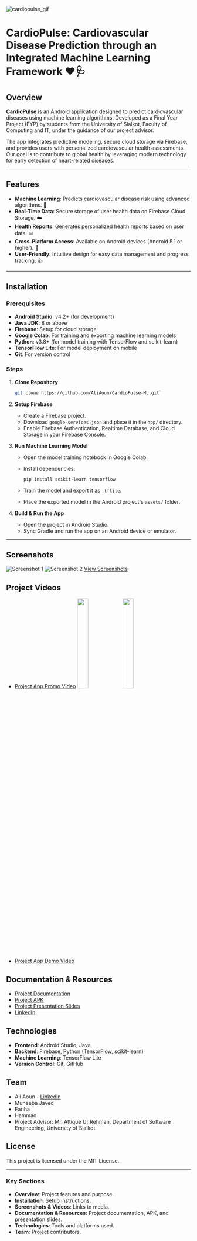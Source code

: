 ![cardiopulse_gif](https://github.com/user-attachments/assets/6b008b78-4411-4ebf-a37f-a4931de62abd)
# CardioPulse: Cardiovascular Disease Prediction through an Integrated Machine Learning Framework ❤️🩺

## Overview
**CardioPulse** is an Android application designed to predict cardiovascular diseases using machine learning algorithms. Developed as a Final Year Project (FYP) by students from the University of Sialkot, Faculty of Computing and IT, under the guidance of our project advisor.

The app integrates predictive modeling, secure cloud storage via Firebase, and provides users with personalized cardiovascular health assessments. Our goal is to contribute to global health by leveraging modern technology for early detection of heart-related diseases.

---

## Features
- **Machine Learning**: Predicts cardiovascular disease risk using advanced algorithms. 🤖
- **Real-Time Data**: Secure storage of user health data on Firebase Cloud Storage. ☁️
- **Health Reports**: Generates personalized health reports based on user data. 📊
- **Cross-Platform Access**: Available on Android devices (Android 5.1 or higher). 📱
- **User-Friendly**: Intuitive design for easy data management and progress tracking. 👍

---

## Installation

### Prerequisites
- **Android Studio**: v4.2+ (for development)
- **Java JDK**: 8 or above
- **Firebase**: Setup for cloud storage
- **Google Colab**: For training and exporting machine learning models
- **Python**: v3.8+ (for model training with TensorFlow and scikit-learn)
- **TensorFlow Lite**: For model deployment on mobile
- **Git**: For version control

### Steps
1. **Clone Repository**  
   ```bash
   git clone https://github.com/AliAoun/CardioPulse-ML.git` 

2.  **Setup Firebase**
    
    -   Create a Firebase project.
    -   Download `google-services.json` and place it in the `app/` directory.
    -   Enable Firebase Authentication, Realtime Database, and Cloud Storage in your Firebase Console.
3.  **Run Machine Learning Model**
    
    -   Open the model training notebook in Google Colab.
    -   Install dependencies:
        
        `pip install scikit-learn tensorflow` 
        
    -   Train the model and export it as `.tflite`.
    -   Place the exported model in the Android project's `assets/` folder.
4.  **Build & Run the App**
    
    -   Open the project in Android Studio.
    -   Sync Gradle and run the app on an Android device or emulator.

----------

## Screenshots

![Screenshot 1](link-to-screenshot1)
![Screenshot 2](link-to-screenshot2)
[View Screenshots](#)

## Project Videos

-   [Project App Promo Video](#)
    <img src="https://github.com/user-attachments/assets/d3d045fa-3ae5-4e9b-aa6a-5bed1e47b913" width="25%">
    <img src="https://github.com/AliAoun/calculator_app_flutter_learning_6/assets/80461232/ca16befb-4e1a-4c90-9313-390a7b0ee354" width="25%">
-   [Project App Demo Video](#)  


## Documentation & Resources

-   [Project Documentation](#)
-   [Project APK](#)
-   [Project Presentation Slides](#)
-   [LinkedIn](#)

## Technologies

-   **Frontend**: Android Studio, Java
-   **Backend**: Firebase, Python (TensorFlow, scikit-learn)
-   **Machine Learning**: TensorFlow Lite
-   **Version Control**: Git, GitHub

## Team

-   Ali Aoun - [LinkedIn](#)
-   Muneeba Javed
-   Fariha
-   Hammad
-   Project Advisor: Mr. Attique Ur Rehman, Department of Software Engineering, University of Sialkot.

## License

This project is licensed under the MIT License.

----------

### Key Sections

-   **Overview**: Project features and purpose.
-   **Installation**: Setup instructions.
-   **Screenshots & Videos**: Links to media.
-   **Documentation & Resources**: Project documentation, APK, and presentation slides.
-   **Technologies**: Tools and platforms used.
-   **Team**: Project contributors.


